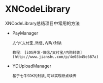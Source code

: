 # XNCodeLibrary
XNCodeLibrary总结项目中常用的方法

- PayManager
	
	```
	支付(支付宝,微信,内购)封装 
	
  	教程: [iOS开发-微信/支付宝/内购封装](http://www.jianshu.com/p/4e03b45e687a)
  	
	```
	
- YDUploadManager
	
	```
	基于七牛SDK的封装,可以实现断点续传
	```
